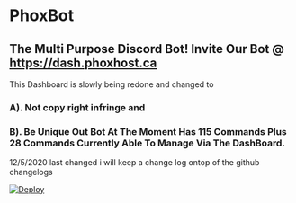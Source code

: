 # PhoxBot
The Multi Purpose Discord Bot!
Invite Our Bot @ https://dash.phoxhost.ca
---
This Dashboard is slowly being redone and changed to 
### A). Not copy right infringe and 
### B). Be Unique Out Bot At The Moment Has 115 Commands Plus 28 Commands Currently Able To Manage Via The DashBoard.
12/5/2020 last changed i will keep a change log ontop of the github changelogs
<p><a href="https://dashboard.heroku.com/new?button-url=https%3A%2F%2Fgithub.com%2F3PG%2FBot&template=https%3A%2F%2Fgithub.com%2Fezywebca%2FBot%2Ftree%2Fstable" rel="nofollow"><img src="https://camo.githubusercontent.com/6979881d5a96b7b18a057083bb8aeb87ba35fc279452e29034c1e1c49ade0636/68747470733a2f2f7777772e6865726f6b7563646e2e636f6d2f6465706c6f792f627574746f6e2e737667" alt="Deploy" data-canonical-src="https://www.herokucdn.com/deploy/button.svg" style="max-width:100%;"></a></p>
